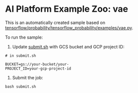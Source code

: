 # AI Platform Example Zoo: vae

This is an automatically created sample based on [tensorflow/probability/tensorflow_probability/examples/vae.py](https://github.com/tensorflow/probability/blob/r0.6/tensorflow_probability/examples/vae.py).

To run the sample:


1. Update [submit.sh](submit.sh) with GCS bucket and GCP project ID:

```
# in submit.sh

BUCKET=gs://your-bucket/your-
PROJECT_ID=your-gcp-project-id
```

1. Submit the job:

```
bash submit.sh
```
